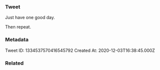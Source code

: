 ### Tweet
Just have one good day.

Then repeat.

### Metadata
Tweet ID: 1334537570416545792
Created At: 2020-12-03T16:38:45.000Z

### Related

